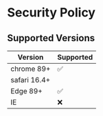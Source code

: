 # Security Policy

## Supported Versions


| Version | Supported          |
| ------- | ------------------ |
| chrome 89+  | :white_check_mark: |
| safari 16.4+   |                 |
| Edge 89+   | :white_check_mark: |
| IE   | :x:                |


